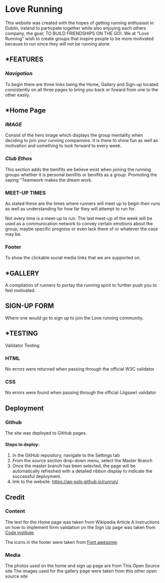 # Love Running

This website was created with the hopes of getting running enthusiast in Dublin, Ireland to particpate together while also enjoying each others company, the goal; TO BUILD FRIENDSHIPS ON THE GO!.
We at "Love Running" wish to create groups that inspire people to be more motivated because to run since they will not be running alone.

## *FEATURES

### *Navigation*
To begin there are three links being the Home, Gallery and Sign-up located consistently on all three pages to bring you back or foward from one to the other easily.

## *Home Page
### *IMAGE*
Consist of the hero image which displays the group mentality when deciding to join your running companions. It is there to show fun as well as motivation and something to look forward to every week.

### *Club Ethos*
This section adds the benifits we believe exist when joining the running groups whether it is personal benifits or benifits as a group. Promoting the saying "Teamwork makes the dream work.

### MEET-UP TIMES
As stated these are the times where runners will meet up to begin their runs as well as understanding for how far they will attempt to run for.

Not every time is a meet-up to run. The last meet-up of the week will be used as a communication network to convey certain emotions about the group, maybe specific progress or even lack there of or whatever the case may be.

### Footer
To show the clickable social media links that we are supported on.

## *GALLERY

A compliation of runners to portay the running spirit to further push you to feel motivated.

## SIGN-UP FORM
Where one would go to sign up to join the Love running community.



## *TESTING

Validator Testing
### HTML
No errors were returned when passing through the official W3C validator
### CSS
No errors were found when passing through the official (Jigsaw) validator

## Deployment

### Github
The site was deployed to GitHub pages.
#### Steps to deploy:
1. In the GitHub repository, navigate to the Settings tab
2. From the source section drop-down menu, select the Master Branch
3. Once the master branch has been selected, the page will be automatically refreshed with a detailed ribbon display to indicate the successful deployment.
4. link to the website: https://ap-solo.github.io/runrun/

## Credit
### Content
The text for the Home page was taken from Wikipedia Article A
Instructions on how to implement form validation on the Sign Up page was taken from [Code institute](https://code-institute-org.github.io/love-running-2.0/index.html).

The icons in the footer were taken from [Font awesome](https://fontawesome.com/).
### Media
The photos used on the home and sign up page are from This Open Source site
The images used for the gallery page were taken from this other open source site